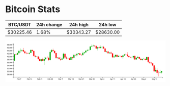 # Bitcoin Stats

BTC/USDT|24h change|24h high|24h low|
|---|---|---|---|
|$30225.46|1.68%|$30343.27|$28630.00|

<img src="./chart.svg">
